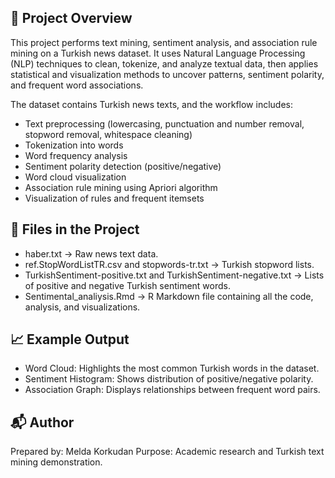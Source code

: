## 📌 Project Overview

This project performs text mining, sentiment analysis, and association rule mining on a Turkish news dataset.
It uses Natural Language Processing (NLP) techniques to clean, tokenize, and analyze textual data, then applies statistical and visualization methods to uncover patterns, sentiment polarity, and frequent word associations.

The dataset contains Turkish news texts, and the workflow includes:
- Text preprocessing (lowercasing, punctuation and number removal, stopword removal, whitespace cleaning)
- Tokenization into words
- Word frequency analysis
- Sentiment polarity detection (positive/negative)
- Word cloud visualization
- Association rule mining using Apriori algorithm
- Visualization of rules and frequent itemsets

## 📂 Files in the Project
- haber.txt → Raw news text data.
- ref.StopWordListTR.csv and stopwords-tr.txt → Turkish stopword lists.
- TurkishSentiment-positive.txt and TurkishSentiment-negative.txt → Lists of positive and negative Turkish sentiment words.
- Sentimental_analiysis.Rmd → R Markdown file containing all the code, analysis, and visualizations.

## 📈 Example Output
- Word Cloud: Highlights the most common Turkish words in the dataset.
- Sentiment Histogram: Shows distribution of positive/negative polarity.
- Association Graph: Displays relationships between frequent word pairs.

## 📬 Author
Prepared by: Melda Korkudan
Purpose: Academic research and Turkish text mining demonstration.
